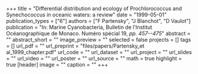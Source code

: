 +++
title = "Differential distribution and ecology of Prochlorococcus and Synechococcus in oceanic waters: a review"
date = "1999-05-01"
publication_types = ["6"]
authors = ["F Partensky", "J Blanchot", "D Vaulot"]
publication = "In: Marine Cyanobacteria, Bulletin de l'Institut Océanographique de Monaco. Numéro spécial 19, _pp. 457--475_"
abstract = ""
abstract_short = ""
image_preview = ""
selected = false
projects = []
tags = []
url_pdf = ""
url_preprint = "files/papers/Partensky_et al_1999_chapter.pdf"
url_code = ""
url_dataset = ""
url_project = ""
url_slides = ""
url_video = ""
url_poster = ""
url_source = ""
math = true
highlight = true
[header]
image = ""
caption = ""
+++
